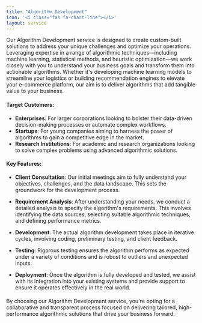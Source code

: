 ```yaml
---
title: "Algorithm Development"
icon: '<i class="fas fa-chart-line"></i>'
layout: service
---
```


Our Algorithm Development service is designed to create custom-built solutions to address your unique challenges and optimize your operations. Leveraging expertise in a range of algorithmic techniques—including machine learning, statistical methods, and heuristic optimization—we work closely with you to understand your business goals and transform them into actionable algorithms. Whether it's developing machine learning models to streamline your logistics or building recommendation engines to elevate your e-commerce platform, our aim is to deliver algorithms that add tangible value to your business.
####
#### Target Customers:
- **Enterprises**: For larger corporations looking to bolster their data-driven decision-making processes or automate complex workflows.
- **Startups**: For young companies aiming to harness the power of algorithms to gain a competitive edge in the market.
- **Research Institutions**: For academic and research organizations looking to solve complex problems using advanced algorithmic solutions.
####
#### Key Features:

- **Client Consultation**: Our initial meetings aim to fully understand your objectives, challenges, and the data landscape. This sets the groundwork for the development process.

- **Requirement Analysis**: After understanding your needs, we conduct a detailed analysis to specify the algorithm's requirements. This involves identifying the data sources, selecting suitable algorithmic techniques, and defining performance metrics.

- **Development**: The actual algorithm development takes place in iterative cycles, involving coding, preliminary testing, and client feedback.

- **Testing**: Rigorous testing ensures the algorithm performs as expected under a variety of conditions and is robust to outliers and unexpected inputs.

- **Deployment**: Once the algorithm is fully developed and tested, we assist with its integration into your existing systems and provide support to ensure it operates effectively in the real world.
####
By choosing our Algorithm Development service, you're opting for a collaborative and transparent process focused on delivering tailored, high-performance algorithmic solutions that drive your business forward.
